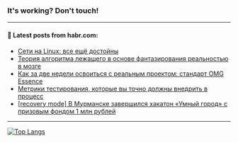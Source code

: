 ### It's working? Don't touch!

---
<!--
#### 🛠️ Technical stack:

![C++](https://img.shields.io/badge/C++-informational?logo=c%2B%2B&style=flat&logoColor=white&color=9C033A)
![Java](https://img.shields.io/badge/Java-informational?logo=java&style=flat&logoColor=white&color=007396)
![Kotlin](https://img.shields.io/badge/Kotlin-informational?logo=Kotlin&style=flat&logoColor=white&color=0095D5)
![JS](https://img.shields.io/badge/JS-informational?logo=javaScript&style=flat&logoColor=black&color=F7Df1E) <br>
![HTML5](https://img.shields.io/badge/HTML5-informational?logo=html5&style=flat&logoColor=white&color=E34F26)
![CSS3](https://img.shields.io/badge/CSS3-informational?logo=css3&style=flat&logoColor=white&color=157286)
![Sass](https://img.shields.io/badge/Saas-informational?logo=sass&style=flat&logoColor=white&color=hotpink)
![PHP](https://img.shields.io/badge/PHP-informational?logo=php&style=flat&logoColor=white&color=777BB4) <br>
![WebPAck](https://img.shields.io/badge/WebPack-informational?logo=webPack&style=flat&logoColor=white&color=FF6F00)
![Bootstrap](https://img.shields.io/badge/Bootstrap-informational?logo=Bootstrap&style=flat&logoColor=white&color=7952B3)
![MySQL](https://img.shields.io/badge/MySQL-informational?logo=MySQL&style=flat&logoColor=white&color=00f) <br>
![NodeJS](https://img.shields.io/badge/NodeJS-informational?logo=node.js&style=flat&logoColor=white&color=43853D)
![Spring](https://img.shields.io/badge/Spring-informational?logo=Spring&style=flat&logoColor=white&color=0A9EDC)
![Angular](https://img.shields.io/badge/Vue-informational?logo=vue.js&style=flat&logoColor=white&color=red)
![Git](https://img.shields.io/badge/Git-informational?logo=git&style=flat&logoColor=white&color=darkorange)

___
-->

#### 💬 Latest posts from habr.com:

<!-- BLOG-POST-LIST:START -->
- [Сети на Linux: все ещё достойны](https://habr.com/ru/post/678428/?utm_source=habrahabr&utm_medium=rss&utm_campaign=678428)
- [Теория алгоритма лежащего в основе фантазирования реальностью в мозге](https://habr.com/ru/post/678462/?utm_source=habrahabr&utm_medium=rss&utm_campaign=678462)
- [Как за две недели освоиться с реальным проектом: стандарт OMG Essence](https://habr.com/ru/post/678436/?utm_source=habrahabr&utm_medium=rss&utm_campaign=678436)
- [Метрики тестирования, которые вы точно должны внедрить в процесс](https://habr.com/ru/post/678380/?utm_source=habrahabr&utm_medium=rss&utm_campaign=678380)
- [[recovery mode] В Мурманске завершился хакатон «Умный город» с призовым фондом 1 млн рублей](https://habr.com/ru/post/678348/?utm_source=habrahabr&utm_medium=rss&utm_campaign=678348)
<!-- BLOG-POST-LIST:END -->

---

[![Top Langs](https://github-readme-stats.vercel.app/api/top-langs/?username=zloylis&layout=compact&hide_border=true&theme=dracula)](https://github.com/zloylis)
